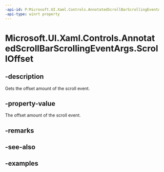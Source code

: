 ```yaml
---
-api-id: P:Microsoft.UI.Xaml.Controls.AnnotatedScrollBarScrollingEventArgs.ScrollOffset
-api-type: winrt property
---
```


# Microsoft.UI.Xaml.Controls.AnnotatedScrollBarScrollingEventArgs.ScrollOffset

<!--
public double ScrollOffset { get; }
-->


## -description

Gets the offset amount of the scroll event.

## -property-value

The offset amount of the scroll event.

## -remarks

## -see-also

## -examples


